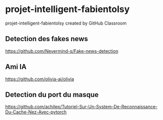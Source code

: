 # projet-intelligent-fabientolsy
projet-intelligent-fabientolsy created by GitHub Classroom


## Detection des fakes news
https://github.com/Nevermind-s/Fake-news-detection

## Ami IA
https://github.com/olivia-ai/olivia

## Detection du port du masque
https://github.com/achilep/Tutoriel-Sur-Un-System-De-Reconnaissance-Du-Cache-Nez-Avec-pytorch
